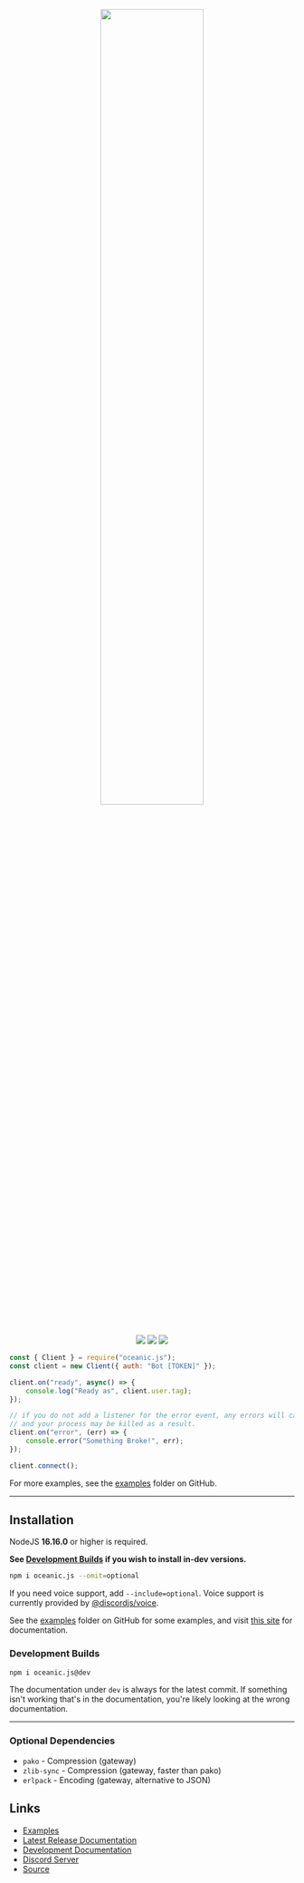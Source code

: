 <p align="center">
  <img width=60% src="https://user-images.githubusercontent.com/68125679/193473284-e14ea33d-b086-4c28-870d-4221e766d775.png">
  <br>
  <a href="https://npmjs.com/package/oceanic.js"><img src="https://img.shields.io/npm/v/oceanic.js.svg?style=flat-square&color=informational"></a>
  <img src="https://img.shields.io/github/stars/OceanicJS/Oceanic?color=yellow&style=flat-square">
  <img src="https://img.shields.io/npm/dw/oceanic.js?color=red&style=flat-square">
</p>

```js
const { Client } = require("oceanic.js");
const client = new Client({ auth: "Bot [TOKEN]" });

client.on("ready", async() => {
    console.log("Ready as", client.user.tag);
});

// if you do not add a listener for the error event, any errors will cause an UncaughtError to be thrown,
// and your process may be killed as a result.
client.on("error", (err) => {
    console.error("Something Broke!", err);
});

client.connect();
```
For more examples, see the [examples](https://github.com/OceanicJS/Oceanic/tree/dev/examples) folder on GitHub.
<hr>

## Installation
NodeJS **16.16.0** or higher is required.

**See [Development Builds](#development-builds) if you wish to install in-dev versions.**

```sh
npm i oceanic.js --omit=optional
```

If you need voice support, add `--include=optional`. Voice support is currently provided by [@discordjs/voice](https://discord.js.org/#/docs/voice/main/general/welcome).

See the [examples](https://github.com/OceanicJS/Oceanic/tree/dev/examples) folder on GitHub for some examples, and visit [this site](https://docs.oceanic.ws) for documentation.

### Development Builds
```sh
npm i oceanic.js@dev
```

The documentation under `dev` is always for the latest commit. If something isn't working that's in the documentation, you're likely looking at the wrong documentation.

<hr>

### Optional Dependencies
* `pako` - Compression (gateway)
* `zlib-sync` - Compression (gateway, faster than pako)
* `erlpack` - Encoding (gateway, alternative to JSON)

## Links
* [Examples](https://github.com/OceanicJS/Oceanic/tree/dev/examples)
* [Latest Release Documentation](https://docs.oceanic.ws/latest)
* [Development Documentation](https://docs.oceanic.ws/dev)
* [Discord Server](https://discord.gg/xZ4AhdYrf9)
* [Source](https://github.com/OceanicJS/Oceanic)
